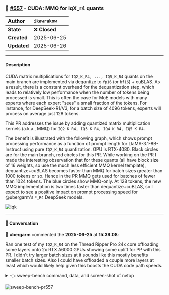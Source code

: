 ### 🔀 [#557](https://github.com/ikawrakow/ik_llama.cpp/pull/557) - CUDA: MMQ for iqX_r4 quants 

| **Author** | `ikawrakow` |
| :--- | :--- |
| **State** | ❌ **Closed** |
| **Created** | 2025-06-25 |
| **Updated** | 2025-06-26 |

---

#### Description

CUDA matrix multiplications for `IQ2_K_R4, ..., IQ5_K_R4` quants on the main branch are implemented via deqantize to `fp16` (or `bf16`) + cuBLAS. As a result, there is a constant overhead for the dequantization step, which leads to relatively low performance when the number of tokens being processed is small. This is often the case for MoE models with many experts where each expert "sees" a small fraction of the tokens. For instance, for DeepSeek-R1/V3, for a batch size of 4096 tokens, experts will process on average just 128 tokens.

This PR addresses the issue by adding quantized matrix multiplication kernels (a.k.a., MMQ) for `IQ2_K_R4, IQ3_K_R4, IQ4_K_R4, IQ5_K_R4`. 

The benefit is illustrated with the following graph, which shows prompt processing performance as a function of prompt length for LlaMA-3.1-8B-Instruct using pure `IQ2_K_R4` quantization. GPU is RTX-4080. Black circles are for the main branch, red circles for this PR. While working on the PR I made the interesting observation that for these quants (all have block size of 16 weights, so use the much less efficient MMQ kernel template), dequantize+cuBLAS becomes faster than MMQ for batch sizes greater than 1000 tokens or so. Hence in the PR MMQ gets used for batches of fewer than 1024 tokens. The blue circles show MMQ-only. At 128 tokens, the new MMQ implementation is two times faster than dequantize+cuBLAS, so I expect to see a positive impact on prompt processing speed for @ubergarm's `*_R4` DeepSeek models.

![iqk](https://github.com/user-attachments/assets/0068aab7-fcc9-498f-b93c-c2a9759abd19)

---

#### 💬 Conversation

👤 **ubergarm** commented the **2025-06-25** at **15:39:08**:<br>

Ran one test of my `IQ2_K_R4` on the Thread Ripper Pro 24x core offloading some layers onto 2x RTX A6000 GPUs showing some uplift for PP with this PR. I didn't try larger batch sizes at it sounds like this mostly benefits smaller batch sizes. Also I could have offloaded a couple more layers at least which would likely help given this boosts the CUDA code path speeds.

<details>

<summary>👈 sweep-bench command, data, and screen-shot of nvtop</summary>

I had some VRAM left so could proably have taken another layer or two each GPU.

![pr557-nvtop-screenshot](https://github.com/user-attachments/assets/a2568709-abb2-4e03-acfe-7d59920b2dfe)

```bash
model=DeepSeek-R1-0528-IQ2_K_R4-00001-of-00005.gguf
./build/bin/llama-sweep-bench \
    --model "$model" \
    --no-mmap \
    --ctx-size 8704 \
    -ctk q8_0 \
    -mla 3 -fa \
    -fmoe \
    -amb 512 \
    -ngl 99 \
    -ot "blk\.(3|4|5|6|7|8|9|10|11|12)\.ffn_.*=CUDA0" \
    -ot "blk\.(13|14|15|16|17|18|19|20|21|22)\.ffn_.*=CUDA1" \
    -ot exps=CPU \
    --warmup-batch \
    --threads 24
```

## PR557@b3417c93
|    PP |     TG |   N_KV |   T_PP s | S_PP t/s |   T_TG s | S_TG t/s |
|-------|--------|--------|----------|----------|----------|----------|
|   512 |    128 |      0 |    3.891 |   131.57 |    8.242 |    15.53 |
|   512 |    128 |    512 |    4.628 |   110.62 |    8.311 |    15.40 |
|   512 |    128 |   1024 |    4.355 |   117.56 |    8.197 |    15.62 |
|   512 |    128 |   1536 |    4.240 |   120.76 |    8.299 |    15.42 |
|   512 |    128 |   2048 |    4.268 |   119.97 |    8.253 |    15.51 |
|   512 |    128 |   2560 |    4.660 |   109.88 |    8.490 |    15.08 |
|   512 |    128 |   3072 |    4.418 |   115.89 |    8.573 |    14.93 |
|   512 |    128 |   3584 |    4.550 |   112.52 |    8.517 |    15.03 |
|   512 |    128 |   4096 |    5.525 |    92.67 |    8.552 |    14.97 |
|   512 |    128 |   4608 |    4.770 |   107.33 |    8.485 |    15.09 |
|   512 |    128 |   5120 |    4.931 |   103.84 |    8.585 |    14.91 |
|   512 |    128 |   5632 |    4.901 |   104.47 |    8.975 |    14.26 |
|   512 |    128 |   6144 |    5.039 |   101.61 |    8.812 |    14.53 |
|   512 |    128 |   6656 |    5.124 |    99.93 |    8.901 |    14.38 |
|   512 |    128 |   7168 |    5.119 |   100.02 |    8.961 |    14.28 |
|   512 |    128 |   7680 |    5.200 |    98.46 |    8.836 |    14.49 |
|   512 |    128 |   8192 |    5.363 |    95.46 |    9.309 |    13.75 |

## main@b5f2f001
|    PP |     TG |   N_KV |   T_PP s | S_PP t/s |   T_TG s | S_TG t/s |
|-------|--------|--------|----------|----------|----------|----------|
|   512 |    128 |      0 |    4.348 |   117.76 |    8.091 |    15.82 |
|   512 |    128 |    512 |    4.418 |   115.89 |    8.195 |    15.62 |
|   512 |    128 |   1024 |    4.520 |   113.27 |    8.200 |    15.61 |
|   512 |    128 |   1536 |    4.695 |   109.06 |    8.220 |    15.57 |
|   512 |    128 |   2048 |    4.787 |   106.96 |    8.258 |    15.50 |
|   512 |    128 |   2560 |    4.871 |   105.11 |    8.389 |    15.26 |
|   512 |    128 |   3072 |    4.960 |   103.23 |    8.453 |    15.14 |
|   512 |    128 |   3584 |    5.034 |   101.71 |    8.466 |    15.12 |
|   512 |    128 |   4096 |    5.152 |    99.37 |    8.448 |    15.15 |
|   512 |    128 |   4608 |    5.352 |    95.66 |    8.502 |    15.06 |
|   512 |    128 |   5120 |    5.423 |    94.41 |    8.523 |    15.02 |
|   512 |    128 |   5632 |    5.505 |    93.01 |    8.732 |    14.66 |
|   512 |    128 |   6144 |    5.490 |    93.27 |    8.706 |    14.70 |
|   512 |    128 |   6656 |    5.479 |    93.45 |    8.826 |    14.50 |
|   512 |    128 |   7168 |    5.595 |    91.51 |    8.783 |    14.57 |
|   512 |    128 |   7680 |    5.656 |    90.52 |    8.835 |    14.49 |
|   512 |    128 |   8192 |    5.800 |    88.28 |    8.985 |    14.25 |

</details>

![sweep-bench-pr557](https://github.com/user-attachments/assets/052420c8-caf9-412a-aa36-b636183334e7)